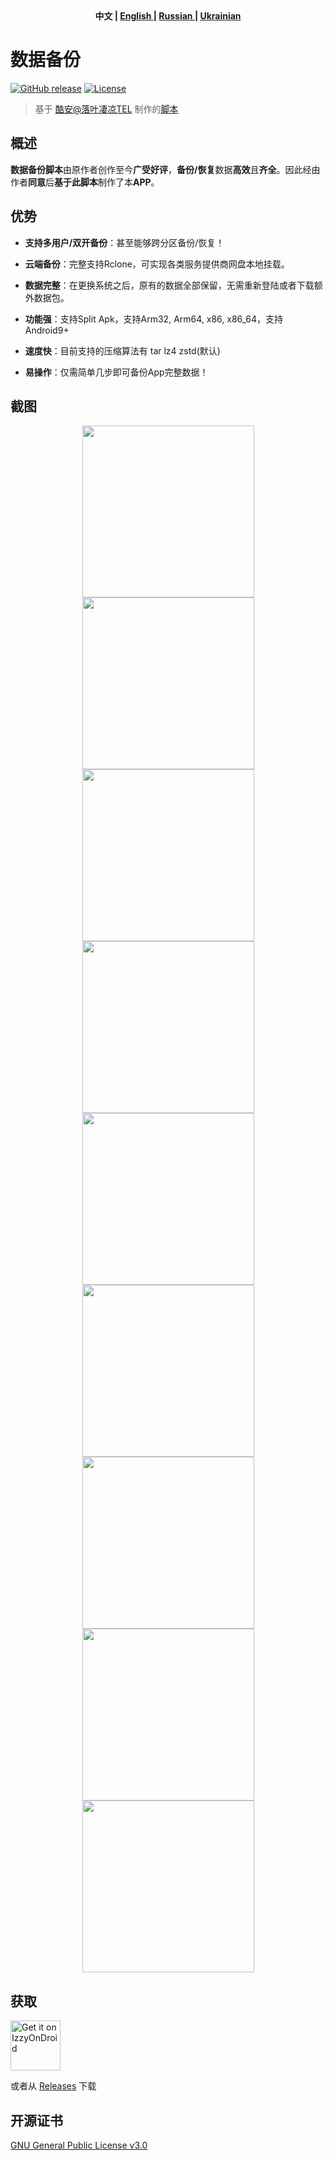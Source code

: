 <div align="center">
	<span style="font-weight: bold"> 中文 | <a href=README_EN.md> English </a> | <a href=README_RU.md> Russian </a> | <a href=README_UK.md> Ukrainian </a> </span>
</div>

# 数据备份
[![GitHub release](https://img.shields.io/github/v/release/XayahSuSuSu/Android-DataBackup?color=orange)](https://github.com/XayahSuSuSu/Android-DataBackup/releases) [![License](https://img.shields.io/github/license/XayahSuSuSu/Android-DataBackup?color=ff69b4)](./LICENSE)

> 基于 [酷安@落叶凄凉TEL](http://www.coolapk.com/u/2277637) 制作的[脚本](https://github.com/YAWAsau/backup_script)
>

## 概述
**数据备份脚本**由原作者创作至今**广受好评**，**备份/恢复**数据**高效**且**齐全**。因此经由作者**同意**后**基于此脚本**制作了本**APP**。

## 优势
* **支持多用户/双开备份**：甚至能够跨分区备份/恢复！

* **云端备份**：完整支持Rclone，可实现各类服务提供商网盘本地挂载。

* **数据完整**：在更换系统之后，原有的数据全部保留，无需重新登陆或者下载额外数据包。

* **功能强**：支持Split Apk，支持Arm32, Arm64, x86, x86_64，支持Android9+

* **速度快**：目前支持的压缩算法有 tar lz4 zstd(默认)

* **易操作**：仅需简单几步即可备份App完整数据！

## 截图
<div align="center">
	<img src="./fastlane/metadata/android/en-US/images/phoneScreenshots/01.jpg" width="275px"><img src="./fastlane/metadata/android/en-US/images/phoneScreenshots/02.jpg" width="275px"><img src="./fastlane/metadata/android/en-US/images/phoneScreenshots/03.jpg" width="275px">
	<img src="./fastlane/metadata/android/en-US/images/phoneScreenshots/04.jpg" width="275px"><img src="./fastlane/metadata/android/en-US/images/phoneScreenshots/05.jpg" width="275px"><img src="./fastlane/metadata/android/en-US/images/phoneScreenshots/06.jpg" width="275px">
	<img src="./fastlane/metadata/android/en-US/images/phoneScreenshots/07.jpg" width="275px"><img src="./fastlane/metadata/android/en-US/images/phoneScreenshots/08.jpg" width="275px"><img src="./fastlane/metadata/android/en-US/images/phoneScreenshots/09.jpg" width="275px">
</div>

## 获取
[<img src="https://gitlab.com/IzzyOnDroid/repo/-/raw/master/assets/IzzyOnDroid.png"
     alt="Get it on IzzyOnDroid"
     height="80">](https://apt.izzysoft.de/fdroid/index/apk/com.xayah.databackup)

或者从 [Releases](https://github.com/XayahSuSuSu/Android-DataBackup/releases/latest) 下载

## 开源证书
[GNU General Public License v3.0](./LICENSE)
